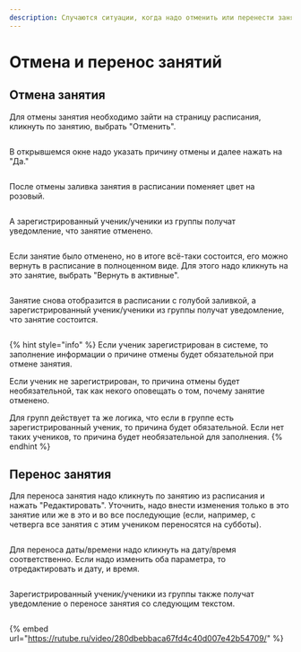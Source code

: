 ```yaml
---
description: Случаются ситуации, когда надо отменить или перенести занятие
---
```


# Отмена и перенос занятий

## Отмена занятия

Для отмены занятия необходимо зайти на страницу расписания, кликнуть по занятию, выбрать "Отменить".&#x20;

<figure><img src="../.gitbook/assets/image (107).png" alt=""><figcaption></figcaption></figure>

В открывшемся окне надо указать причину отмены и далее нажать на "Да."

<figure><img src="../.gitbook/assets/image (108).png" alt=""><figcaption></figcaption></figure>

После отмены заливка занятия в расписании поменяет цвет на розовый.&#x20;

<figure><img src="../.gitbook/assets/image (109).png" alt=""><figcaption></figcaption></figure>

А зарегистрированный ученик/ученики из группы получат уведомление, что занятие отменено.&#x20;

<figure><img src="../.gitbook/assets/image (110).png" alt=""><figcaption></figcaption></figure>

Если занятие было отменено, но в итоге всё-таки состоится, его можно вернуть в расписание в полноценном виде. Для этого надо кликнуть на это занятие, выбрать "Вернуть в активные".&#x20;

<figure><img src="../.gitbook/assets/image (111).png" alt=""><figcaption></figcaption></figure>

Занятие снова отобразится в расписании с голубой заливкой, а зарегистрированный ученик/ученики из группы получат уведомление, что занятие состоится.&#x20;

<figure><img src="../.gitbook/assets/image (112).png" alt=""><figcaption></figcaption></figure>

{% hint style="info" %}
Если ученик зарегистрирован в системе, то заполнение информации о причине отмены будет обязательной при отмене занятия.

Если ученик не зарегистрирован, то причина отмены будет необязательной, так как некого оповещать о том, почему занятие отменено.

Для групп действует та же логика, что если в группе есть зарегистрированный ученик, то причина будет обязательной. Если нет таких учеников, то причина будет необязательной для заполнения.&#x20;
{% endhint %}

## Перенос занятия

Для переноса занятия надо кликнуть по занятию из расписания и нажать "Редактировать". Уточнить, надо внести изменения только в это занятие или же в это и во все последующие (если, например, с четверга все занятия с этим учеником переносятся на субботы).

<figure><img src="../.gitbook/assets/image (23).png" alt=""><figcaption></figcaption></figure>

Для переноса даты/времени надо кликнуть на дату/время соответственно. Если надо изменить оба параметра, то отредактировать и дату, и время.&#x20;

<figure><img src="../.gitbook/assets/image (24).png" alt=""><figcaption></figcaption></figure>

Зарегистрированный ученик/ученики из группы также получат уведомление о переносе занятия со следующим текстом.&#x20;

<figure><img src="../.gitbook/assets/image (25).png" alt=""><figcaption></figcaption></figure>

{% embed url="https://rutube.ru/video/280dbebbaca67fd4c40d007e42b54709/" %}
